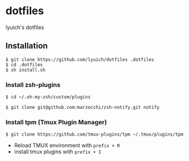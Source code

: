 # dotfiles

lyuich's dotfiles

## Installation

```text
$ git clone https://github.com/lyuich/dotfiles .dotfiles
$ cd .dotfiles
$ sh install.sh
```

### Install zsh-plugins

```text
$ cd ~/.oh-my-zsh/custom/plugins

$ git clone git@github.com:marzocchi/zsh-notify.git notify
```

### Install tpm (Tmux Plugin Manager)

`$ git clone https://github.com/tmux-plugins/tpm ~/.tmux/plugins/tpm`

- Reload TMUX environment with `prefix + R`
- install tmux plugins with `prefix + I`
